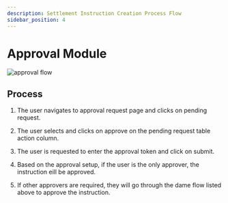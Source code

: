 ```yaml
---
description: Settlement Instruction Creation Process Flow 
sidebar_position: 4
---
```


# Approval Module

![approval flow](./img/Screenshot%202025-06-20%20at%202.30.50 PM.png)

## Process

1. The user navigates to approval request page and clicks on pending request.

2. The user selects and clicks on approve on the pending request table action column.

3. The user is requested to enter the approval token and click on submit.

4. Based on the approval setup, if the user is the only approver, the instruction eill be approved.

5. If other approvers are required, they will go through the dame flow listed above to approve the instruction.

